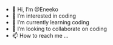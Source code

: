 - 👋 Hi, I’m @Eneeko
- 👀 I’m interested in coding
- 🌱 I’m currently learning coding
- 💞️ I’m looking to collaborate on coding
- 📫 How to reach me ...

<!---
Eneeko/Eneeko is a ✨ special ✨ repository because its `README.md` (this file) appears on your GitHub profile.
You can click the Preview link to take a look at your changes.
--->
